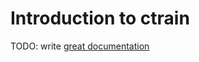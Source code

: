 # Introduction to ctrain

TODO: write [great documentation](http://jacobian.org/writing/what-to-write/)
